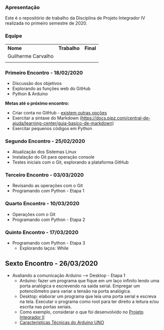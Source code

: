 ### Apresentação
Este é o repositório de trabalho da Disciplina de Projeto Integrador IV realizada no primeiro semestre de 2020.

### Equipe


|   |   |   |
|---|--:|:--|
| **Nome** |  **Trabalho**|**Final** |
|Guilherme Carvalho |
|   |   |   |


### Primeiro Encontro - 18/02/2020

* Discussão dos objetivos
* Explorando as funções web do GitHub 
* Python & Arduino

**Metas até o próximo encontro:**
* Criar conta no GitHub - [existem outras opções](https://pt.wikiversity.org/wiki/Github_x_Gitlab_x_Bitbucket)
* Exercitar a sintaxe do Markdown (https://docs.pipz.com/central-de-ajuda/learning-center/guia-basico-de-markdown)
* Exercitar pequenos códigos em Python

### Segundo Encontro - 25/02/2020
* Atualização dos Sistemas Linux
* Instalação do Git para operação console
* Testes iniciais com o Git, explorando a plataforma GitHub

### Terceiro Encontro - 03/03/2020
* Revisando as operações com o Git
* Programando com Python - Etapa 1

### Quarto Encontro - 10/03/2020
* Operações com o Git
* Programando com Python - Etapa 2

### Quinto Encontro - 17/03/2020
* Programando com Python - Etapa 3 
  * Explorando laços: While

## Sexto Encontro - 26/03/2020
* Avaliando a comunicação Arduino --> Desktop - Etapa 1
  * Arduino: fazer um programa que fique em um laço infinito lendo uma porta analógica e escrevendo na saída serial. Empregar um potenciômetro para variar a tensão na porta analógica.
  * Desktop: elaborar um programa que leia uma porta serial e escreva na tela. Executar o programa como root para ter direito a leitura e/ou escrita nas portas seriais.
  * Como exemplo, considerar o que foi desenvolvido no [Projeto Integrador II](http://olaria.ucpel.edu.br/pi2/)
  * [Características Técnicas do Arduino UNO](https://www.embarcados.com.br/arduino-uno/)
